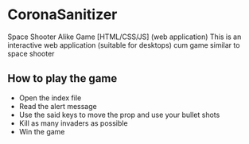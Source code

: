 # CoronaSanitizer
Space Shooter Alike Game [HTML/CSS/JS] (web application)
This is an interactive web application (suitable for desktops) cum game similar to space shooter

## How to play the game
- Open the index file
- Read the alert message
- Use the said keys to move the prop and use your bullet shots
- Kill as many invaders as possible
- Win the game
